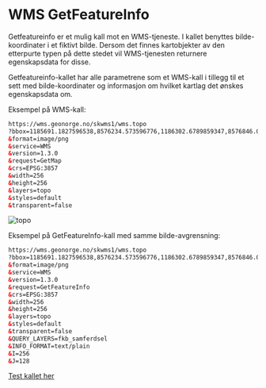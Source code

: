# WMS GetFeatureInfo

Getfeatureinfo er et mulig kall mot en WMS-tjeneste. I kallet benyttes bilde-koordinater i et fiktivt bilde. Dersom det finnes kartobjekter av den etterpurte typen på dette stedet vil WMS-tjenesten returnere egenskapsdata for disse.

Getfeatureinfo-kallet har alle parametrene som et WMS-kall i tillegg til et sett med bilde-koordinater og informasjon om hvilket kartlag det ønskes egenskapsdata om.

Eksempel på WMS-kall:

```html
https://wms.geonorge.no/skwms1/wms.topo
?bbox=1185691.1827596538,8576234.573596776,1186302.6789859347,8576846.069823056
&format=image/png
&service=WMS
&version=1.3.0
&request=GetMap
&crs=EPSG:3857
&width=256
&height=256
&layers=topo
&styles=default
&transparent=false
```

![topo](https://wms.geonorge.no/skwms1/wms.topo?bbox=1185691.1827596538,8576234.573596776,1186302.6789859347,8576846.069823056&format=image/png&service=WMS&version=1.3.0&request=GetMap&crs=EPSG:3857&width=256&height=256&layers=topo&styles=default&transparent=false)


Eksempel på GetFeatureInfo-kall med samme bilde-avgrensning:

```html
https://wms.geonorge.no/skwms1/wms.topo
?bbox=1185691.1827596538,8576234.573596776,1186302.6789859347,8576846.069823056
&format=image/png
&service=WMS
&version=1.3.0
&request=GetFeatureInfo
&crs=EPSG:3857
&width=256
&height=256
&layers=topo
&styles=default
&transparent=false
&QUERY_LAYERS=fkb_samferdsel
&INFO_FORMAT=text/plain
&I=256
&J=128
```

[Test kallet her](https://wms.geonorge.no/skwms1/wms.topo?bbox=1185691.1827596538,8576234.573596776,1186302.6789859347,8576846.069823056&format=image/png&service=WMS&version=1.3.0&request=GetFeatureInfo&crs=EPSG:3857&width=256&height=256&layers=topo&styles=default&transparent=false&QUERY_LAYERS=fkb_samferdsel&INFO_FORMAT=text/plain&I=256&J=128)


